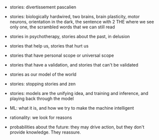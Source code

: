- stories: divertissement pascalien
- stories: biologically hardwired, two brains, brain plasticity, motor neurons, orientation in the dark, the sentence with 2 THE where we see only one, the scrambled words that we can still read
- stories in psychotherapy, stories about the past, in delusion
- stories that help us, stories that hurt us
- stories that have personal scope or universal scope
- stories that have a validation, and stories that can't be validated
- stories as our model of the world
- stories: stopping stories and zen
- stories: models are the unifying idea, and training and inference, and playing back through the model

- ML: what it is, and how we try to make the machine intelligent

- rationality: we look for reasons

- probabilities about the future: they may drive action, but they don't provide knowledge. They reassure.
